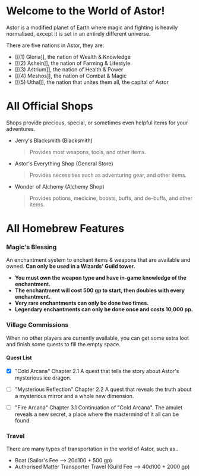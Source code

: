 # Welcome to the World of Astor!
Astor is a modified planet of Earth where magic and fighting is heavily normalised, except it is set in an entirely different universe.

There are five nations in Astor, they are:
* [[(1) Gloria]], the nation of Wealth & Knowledge
* [[(2) Ashein]], the nation of Farming & Lifestyle
* [[(3) Astrium]], the nation of Health & Power
* [[(4) Meshos]], the nation of Combat & Magic
* [[(5) Uthal]], the nation that unites them all, the capital of Astor

# All Official Shops
Shops provide precious, special, or sometimes even helpful items for your adventures.
* Jerry's Blacksmith (Blacksmith)
  > Provides most weapons, tools, and other items.
* Astor's Everything Shop (General Store)
  > Provides necessities such as adventuring gear, and other items.
* Wonder of Alchemy (Alchemy Shop)
  > Provides potions, medicine, boosts, buffs, and de-buffs, and other items.


# All Homebrew Features
### Magic's Blessing
An enchantment system to enchant items & weapons that are available and owned. **Can only be used in a Wizards' Guild tower.**
* **You must own the weapon type and have in-game knowledge of the enchantment.**
* **The enchantment will cost 500 gp to start, then doubles with every enchantment.**
* **Very rare enchantments can only be done two times.**
* **Legendary enchantments can only be done once and costs 10,000 pp.**

### Village Commissions
When no other players are currently available, you can get some extra loot and finish some quests to fill the empty space.

#### Quest List
- [x]  "Cold Arcana" Chapter 2.1
      A quest that tells the story about Astor's mysterious ice dragon.
- [ ]  "Mysterious Reflection" Chapter 2.2
      A quest that reveals the truth about a mysterious mirror and a whole new dimension.
- [ ]  "Fire Arcana" Chapter 3.1
      Continuation of "Cold Arcana". The amulet reveals a new secret, a place where the mastermind of it all can be found.


### Travel
There are many types of transportation in the world of Astor, such as..

* Boat (Sailor's Fee --> 20d100 + 500 gp)
* Authorised Matter Transporter Travel (Guild Fee --> 40d100 + 2000 gp)